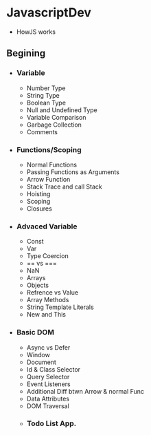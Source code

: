 # JavascriptDev

- HowJS works

## Begining

- ### Variable

  - Number Type
  - String Type
  - Boolean Type
  - Null and Undefined Type
  - Variable Comparison
  - Garbage Collection
  - Comments

- ### Functions/Scoping

  - Normal Functions
  - Passing Functions as Arguments
  - Arrow Function
  - Stack Trace and call Stack
  - Hoisting
  - Scoping
  - Closures

- ### Advaced Variable

  - Const
  - Var
  - Type Coercion
  - == vs ===
  - NaN
  - Arrays
  - Objects
  - Refrence vs Value
  - Array Methods
  - String Template Literals
  - New and This

- ### Basic DOM

  - Async vs Defer
  - Window
  - Document
  - Id & Class Selector
  - Query Selector
  - Event Listeners
  - Additional Diff btwn Arrow & normal Func
  - Data Attributes
  - DOM Traversal
  - ### Todo List App.
